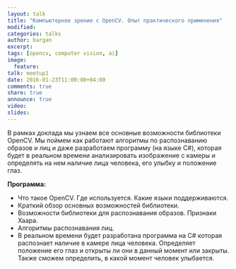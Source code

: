 ```yaml
---
layout: talk
title: "Компьютерное зрение с OpenCV. Опыт практического применения"
modified:
categories: talks
author: bargan
excerpt:
tags: [opencv, computer vision, ai]
image:
  feature:
talk: meetup1
date: 2016-01-23T11:00:00+04:00
comments: true
share: true
announce: true
video:
slides: 
---
```


В рамках доклада мы узнаем все основные возможности библиотеки OpenCV. Мы поймем как работают алгоритмы по распознаванию образов и лиц и даже разработаем программу (на языке C#), которая будет в реальном времени анализировать изображение с камеры и определять на нем наличие лица человека, его улыбку и положение глаз.

**Программа:**

* Что такое OpenCV. Где используется. Какие языки поддерживаются.
* Краткий обзор основных возможностей библиотеки.
* Возможности библиотеки для распознавания образов. Признаки Хаара.
* Алгоритмы распознавания лиц.
* В реальном времени будет разработана программа на C# которая распознает наличие в камере лица человека. Определяет положение его глаз и открыты ли они в данный момент или закрыты. Также сможем определить, в какой момент человек улыбается.